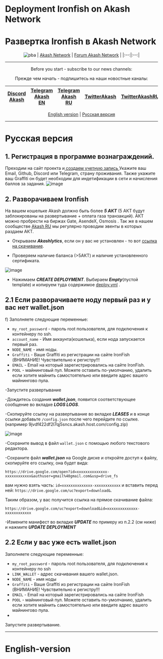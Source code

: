 # Deployment Ironfish on Akash Network 
# Развертка Ironfish в Akash Network 
<div align="center">

![pba](https://user-images.githubusercontent.com/23629420/163564929-166f6a01-a6e2-4412-a4e9-40e54c821f05.png)
| [Akash Network](https://akash.network/) | [Forum Akash Network](https://forum.akash.network/) | 
|:--:|:--:|
___
Before you start - subscribe to our news channels: 

Прежде чем начать - подпишитесь на наши новостные каналы:

| [Discord Akash](https://discord.gg/3SNdg3BS) | [Telegram Akash EN](https://t.me/AkashNW) | [Telegram Akash RU](https://t.me/akash_ru) | [TwitterAkash](https://twitter.com/akashnet_) | [TwitterAkashRU](https://twitter.com/akash_ru) |
|:--:|:--:|:--:|:--:|:--:|

</div>

<div align="center">
  
[English version](https://github.com/Dimokus88/ironfish/blob/main/README.md#english-version) | [Русская версия](https://github.com/Dimokus88/ironfish/blob/main/README.md#%D1%80%D1%83%D1%81%D1%81%D0%BA%D0%B0%D1%8F-%D0%B2%D0%B5%D1%80%D1%81%D0%B8%D1%8F)
  
</div>

___
# Русская версия
## 1. Регистрация в программе вознаграждений.
 Преходим на сайт проекта и[ создаем учетную запись ](https://testnet.ironfish.network/signup) Укажите ваш Email, Github, Discord или Telegram, страну проживания. Также укажите ваш Graffiti он будет необходим для индетификации в сети и начисления баллов за задания. 
![image](https://user-images.githubusercontent.com/23629420/169029990-ae514caa-2ded-4b99-85d2-0a901bde75e3.png)
## 2. Разворачиваем Ironfish

На вашем кошельке Akash должно быть более ***5 АКТ*** (5 АКТ будут заблокированы на развертывание + оплата газа транзакций). АКТ можно пробрести на биржах Gate, AsendeX, Osmosis . Так же в нашем сообществе [Akash RU](https://t.me/akash_ru) мы регулярно проводим эвенты в которых раздаем АКТ.

* Открываем ***Akashlytics***, если он у вас не установлен - то вот [ссылка на скачивание](https://www.akashlytics.com/deploy).

* Проверяем наличие баланса (>5АКТ) и наличие установленного сертификата.

![image](https://user-images.githubusercontent.com/23629420/165339432-6f053e43-4fa2-4429-8eb7-d2fc66f47c70.png)

* Нажимаем ***CREATE DEPLOYMENT***. Выбираем ***Empty***(пустой template) и копируем туда содержимое [deploy.yml](https://github.com/Dimokus88/ironfish/blob/main/deploy.yml) .

## 2.1 Если разворачиваете ноду первый раз и у вас нет wallet.json
f) Заполняете следующие переменные:
* ```my_root_password``` - пароль root пользователя, для подключения к контейнеру по ssh.
* ```account_name```     - Имя аккаунта(кошелька), если нода запускается первый раз.
* ```NODE_NAME```        - имя ноды.
* ```Graffiti```         - Ваше Graffiti из регистрации на сайте IronFish (ВНИМАНИЕ! Чувствительно к регистру!!!
* ```EMAIL```            - Email на который зарегистрировались на сайте IronFish.
* ```POOL```             - майнинговый пул. Можете оставить по-умолчанию, удалить если хотите майнить самостоятельно или введите адрес вашего майнингово пула.

-Запустите развертывание

-Дождитесь создания ***wallet.json***, появится соответствующее сообщение во вкладке ***LOGS LOGS***.

-Скопируйте ссылку на развертывание во вкладке ***LEASES***  и в конце ссылки добавьте ```/config.json``` после чего перейдите по ссылке. (например 9jvdf422df2l7qj5sncs.akash.host.com/config.zip)

![image](https://user-images.githubusercontent.com/23629420/169072875-04ad7c07-2164-4397-a56d-a4b587ea3e42.png)

-Сохраните вывод в файл ```wallet.json``` с помощью любого текстового редактора.

-Сохраните файл ***wallet.json*** на Google диске и откройте доступ к файлу, скопируйте его ссылку, она будет вида:

```https://drive.google.com/open?id=xxxxxxxxxxxxxx-xxxxxxxxxxxx&authuser=gmail%40gmail.com&usp=drive_fs```

 вам нужно взять часть: ```id=xxxxxxxxxxxxxx-xxxxxxxxxxxx``` и вставить перед ней: ```https://drive.google.com/uc?export=download&```.
 
Таким образом, у вас получится ссылка на прямое скачивание файла:

```https://drive.google.com/uc?export=download&id=xxxxxxxxxxxxxx-xxxxxxxxxxxx```

-Измените манифест во вкладке ***UPDATE*** по примеру из п.2.2 (см ниже) и нажмите ***UPDATE DEPLOYMENT***

## 2.2 Если у вас уже есть wallet.json
Заполняете следующие переменные:
* ```my_root_password``` - пароль root пользователя, для подключения к контейнеру по ssh
* ```LINK_WALLET```      - адрес скачивания вашего wallet.json.
* ```NODE_NAME```        - имя ноды
* ```Graffiti```         - Ваше Graffiti из регистрации на сайте IronFish (ВНИМАНИЕ! Чувствительно к регистру!!!
* ```EMAIL```            - Email на который зарегистрировались на сайте IronFish
* ```POOL```             - майнинговый пул. Можете оставить по-умолчанию, удалить если хотите майнить самостоятельно или введите адрес вашего майнингово пула.
* 
Запустите развертывание.

___
# English-version
